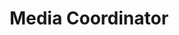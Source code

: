 ---
layout: post
weight: 500
name: Josh Donaldson
title: Media Coordinator
status: executive
img: /assets/images/members/josh.jpg
email: donaldson.josh.96@gmail.com
biography: >
  Joshua Donaldson is a 3rd year chemical engineering student at UBC. Josh is a project lead at UBC Envision where he is working to design a fully-automated brewing system that can be controlled by your phone! Josh has been passionate about entrepreneurship since a young age when he started his own freelance media company. 
linkedin: https://www.linkedin.com/in/joshua-donaldson-34289245/
---
